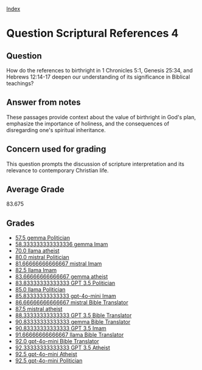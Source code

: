 
[Index](../../index.md)
# Question Scriptural References 4
## Question
How do the references to birthright in 1 Chronicles 5:1, Genesis 25:34, and Hebrews 12:14-17 deepen our understanding of its significance in Biblical teachings?

## Answer from notes
These passages provide context about the value of birthright in God's plan, emphasize the importance of holiness, and the consequences of disregarding one's spiritual inheritance.

## Concern used for grading
This question prompts the discussion of scripture interpretation and its relevance to contemporary Christian life.

## Average Grade
83.675

## Grades
 * [57.5 gemma Politician](../answers/gemma_Politician/Scriptural_References_4.md)
 * [58.333333333333336 gemma Imam](../answers/gemma_Imam/Scriptural_References_4.md)
 * [70.0 llama atheist](../answers/llama_atheist/Scriptural_References_4.md)
 * [80.0 mistral Politician](../answers/mistral_Politician/Scriptural_References_4.md)
 * [81.66666666666667 mistral Imam](../answers/mistral_Imam/Scriptural_References_4.md)
 * [82.5 llama Imam](../answers/llama_Imam/Scriptural_References_4.md)
 * [83.66666666666667 gemma atheist](../answers/gemma_atheist/Scriptural_References_4.md)
 * [83.83333333333333 GPT 3.5 Politician](../answers/GPT_3.5_Politician/Scriptural_References_4.md)
 * [85.0 llama Politician](../answers/llama_Politician/Scriptural_References_4.md)
 * [85.83333333333333 gpt-4o-mini Imam](../answers/gpt-4o-mini_Imam/Scriptural_References_4.md)
 * [86.66666666666667 mistral Bible Translator](../answers/mistral_Bible_Translator/Scriptural_References_4.md)
 * [87.5 mistral atheist](../answers/mistral_atheist/Scriptural_References_4.md)
 * [88.33333333333333 GPT 3.5 Bible Translator](../answers/GPT_3.5_Bible_Translator/Scriptural_References_4.md)
 * [90.83333333333333 gemma Bible Translator](../answers/gemma_Bible_Translator/Scriptural_References_4.md)
 * [90.83333333333333 GPT 3.5 Imam](../answers/GPT_3.5_Imam/Scriptural_References_4.md)
 * [91.66666666666667 llama Bible Translator](../answers/llama_Bible_Translator/Scriptural_References_4.md)
 * [92.0 gpt-4o-mini Bible Translator](../answers/gpt-4o-mini_Bible_Translator/Scriptural_References_4.md)
 * [92.33333333333333 GPT 3.5 Atheist](../answers/GPT_3.5_Atheist/Scriptural_References_4.md)
 * [92.5 gpt-4o-mini Atheist](../answers/gpt-4o-mini_Atheist/Scriptural_References_4.md)
 * [92.5 gpt-4o-mini Politician](../answers/gpt-4o-mini_Politician/Scriptural_References_4.md)
